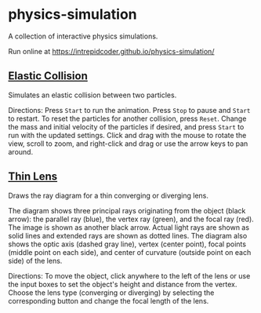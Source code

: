 # physics-simulation

A collection of interactive physics simulations.

Run online at https://intrepidcoder.github.io/physics-simulation/

## [Elastic Collision][1]

Simulates an elastic collision between two particles.

Directions: Press `Start` to run the animation. Press `Stop` to pause and `Start` to restart. To reset the particles for another collision, press `Reset`. Change the mass and initial velocity of the particles if desired, and press `Start` to run with the updated settings. Click and drag with the mouse to rotate the view, scroll to zoom, and right-click and drag or use the arrow keys to pan around.

## [Thin Lens][2]

Draws the ray diagram for a thin converging or diverging lens.

The diagram shows three principal rays originating from the object (black arrow): the parallel ray (blue), the vertex ray (green), and the focal ray (red). The image is shown as another black arrow.
Actual light rays are shown as solid lines and extended rays are shown as dotted lines. The diagram also shows the optic axis (dashed gray line), vertex (center point), focal points (middle point on each side), and center of curvature (outside point on each side) of the lens.

Directions: To move the object, click anywhere to the left of the lens or use the input boxes to set the object's height and distance from the vertex. Choose the lens type (converging or diverging) by selecting the corresponding button and change the focal length of the lens.

[1]: https://github.com/intrepidcoder/physics-simulation/elastic-collision.html "Elastic Collision"
[2]: https://github.com/intrepidcoder/physics-simulation/thin-lens.html "Thin Lens"
